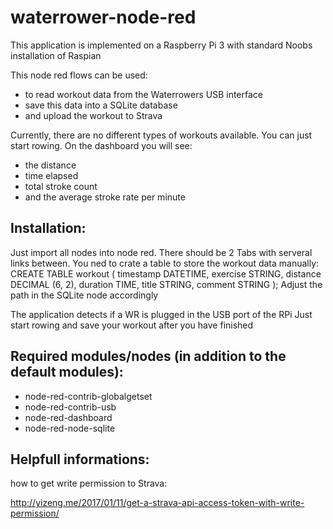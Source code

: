 # waterrower-node-red

This application is implemented on a Raspberry Pi 3 with standard Noobs installation of Raspian

This node red flows can be used: 
- to read workout data from the Waterrowers USB interface
- save this data into a SQLite database
- and upload the workout to Strava 

Currently, there are no different types of workouts available. You can just start rowing.
On the dashboard you will see: 
- the distance
- time elapsed 
- total stroke count 
- and the average stroke rate per minute

## Installation:
Just import all nodes into node red. There should be 2 Tabs with serveral links between.
You ned to crate a table to store the workout data manually:
CREATE TABLE workout (
    timestamp DATETIME,
    exercise  STRING,
    distance  DECIMAL (6, 2),
    duration  TIME,
    title     STRING,
    comment   STRING
);
Adjust the path in the SQLite node accordingly 

The application detects if a WR is plugged in the USB port of the RPi
Just start rowing and save your workout after you have finished


## Required modules/nodes (in addition to the default modules):
- node-red-contrib-globalgetset
- node-red-contrib-usb
- node-red-dashboard
- node-red-node-sqlite

## Helpfull informations:

how to get write permission to Strava:

http://yizeng.me/2017/01/11/get-a-strava-api-access-token-with-write-permission/
